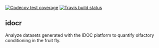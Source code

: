   <!-- badges: start -->
  [![Codecov test coverage](https://codecov.io/gh/shaliulab/idocr/branch/master/graph/badge.svg)](https://codecov.io/gh/shaliulab/idocr?branch=master)
  [![Travis build status](https://travis-ci.com/shaliulab/idocr.svg?branch=master)](https://travis-ci.com/shaliulab/idocr)
  <!-- badges: end -->
  
  ## idocr

Analyze datasets generated with the IDOC platform to quantify olfactory conditioning in the fruit fly.
